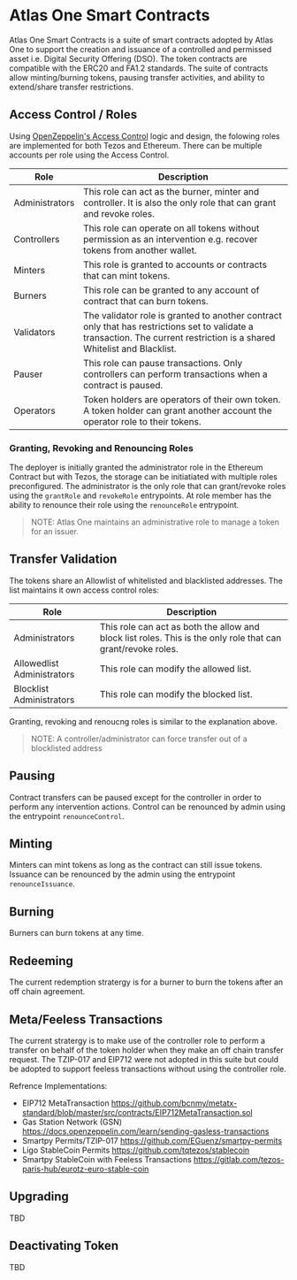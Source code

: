 # Atlas One Smart Contracts

Atlas One Smart Contracts is a suite of smart contracts adopted by Atlas One to support the creation and issuance of a controlled and permissed asset i.e. Digital Security Offering (DSO). The token contracts are compatible with the ERC20 and FA1.2 standards. The suite of contracts allow minting/burning tokens, pausing transfer activities, and ability to extend/share transfer restrictions.

## Access Control / Roles

Using [OpenZeppelin's Access Control](https://docs.openzeppelin.com/contracts/4.x/access-control) logic and design, the folowing roles are implemented for both Tezos and Ethereum. There can be multiple accounts per role using the Access Control.

| Role           | Description                                                                                                                                                              |
| -------------- | ------------------------------------------------------------------------------------------------------------------------------------------------------------------------ |
| Administrators | This role can act as the burner, minter and controller. It is also the only role that can grant and revoke roles.                                                        |
| Controllers    | This role can operate on all tokens without permission as an intervention e.g. recover tokens from another wallet.                                                       |
| Minters        | This role is granted to accounts or contracts that can mint tokens.                                                                                                      |
| Burners        | This role can be granted to any account of contract that can burn tokens.                                                                                                |
| Validators     | The validator role is granted to another contract only that has restrictions set to validate a transaction. The current restriction is a shared Whitelist and Blacklist. |
| Pauser         | This role can pause transactions. Only controllers can perform transactions when a contract is paused.                                                                   |
| Operators      | Token holders are operators of their own token. A token holder can grant another account the operator role to their tokens.                                              |

### Granting, Revoking and Renouncing Roles

The deployer is initially granted the administrator role in the Ethereum Contract but with Tezos, the storage can be initiatiated with multiple roles preconfigured. The administrator is the only role that can grant/revoke roles using the `grantRole` and `revokeRole` entrypoints. At role member has the ability to renounce their role using the `renounceRole` entrypoint.

> NOTE: Atlas One maintains an administrative role to manage a token for an issuer.

## Transfer Validation

The tokens share an Allowlist of whitelisted and blacklisted addresses. The list maintains it own access control roles:

| Role                       | Description                                                                                                  |
| -------------------------- | ------------------------------------------------------------------------------------------------------------ |
| Administrators             | This role can act as both the allow and block list roles. This is the only role that can grant/revoke roles. |
| Allowedlist Administrators | This role can modify the allowed list.                                                                       |
| Blocklist Administrators   | This role can modify the blocked list.                                                                       |

Granting, revoking and renoucng roles is similar to the explanation above.

> NOTE: A controller/administrator can force transfer out of a blocklisted address

## Pausing

Contract transfers can be paused except for the controller in order to perform any intervention actions. Control can be renounced by admin using the entrypoint `renounceControl`.

## Minting

Minters can mint tokens as long as the contract can still issue tokens. Issuance can be renounced by the admin using the entrypoint `renounceIssuance`.

## Burning

Burners can burn tokens at any time.

## Redeeming

The current redemption stratergy is for a burner to burn the tokens after an off chain agreement.

## Meta/Feeless Transactions

The current stratergy is to make use of the controller role to perform a transfer on behalf of the token holder when they make an off chain transfer request. The TZIP-017 and EIP712 were not adopted in this suite but could be adopted to support feeless transactions without using the controller role.

Refrence Implementations:

- EIP712 MetaTransaction https://github.com/bcnmy/metatx-standard/blob/master/src/contracts/EIP712MetaTransaction.sol
- Gas Station Network (GSN) https://docs.openzeppelin.com/learn/sending-gasless-transactions
- Smartpy Permits/TZIP-017 https://github.com/EGuenz/smartpy-permits
- Ligo StableCoin Permits https://github.com/tqtezos/stablecoin
- Smartpy StableCoin with Feeless Transactions https://gitlab.com/tezos-paris-hub/eurotz-euro-stable-coin

## Upgrading

TBD

## Deactivating Token

TBD
